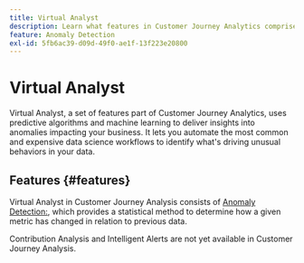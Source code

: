 ```yaml
---
title: Virtual Analyst
description: Learn what features in Customer Journey Analytics comprise Virtual Analyst.
feature: Anomaly Detection
exl-id: 5fb6ac39-d09d-49f0-ae1f-13f223e20800
---
```

# Virtual Analyst

Virtual Analyst, a set of features part of Customer Journey Analytics, uses predictive algorithms and machine learning to deliver insights into anomalies impacting your business. It lets you automate the most common and expensive data science workflows to identify what's driving unusual behaviors in your data.

## Features {#features}

Virtual Analyst in Customer Journey Analysis consists of [Anomaly Detection:](c-anomaly-detection/anomaly-detection.md), which provides a statistical method to determine how a given metric has changed in relation to previous data.

Contribution Analysis and Intelligent Alerts are not yet available in Customer Journey Analysis.

